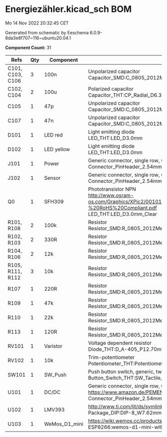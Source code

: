 # Energiezähler.kicad_sch BOM

Mo 14 Nov 2022 20:32:45 CET

Generated from schematic by Eeschema 6.0.9-8da3e8f707~116~ubuntu20.04.1

**Component Count:** 31

| Refs | Qty | Component | Description |
| ----- | --- | ---- | ----------- |
| C101, C103, C106 | 3 | 100n | Unpolarized capacitor<br />Capacitor_SMD:C_0805_2012Metric_Pad1.18x1.45mm_HandSolder |
| C102, C104 | 2 | 100u | Polarized capacitor<br />Capacitor_THT:CP_Radial_D6.3mm_P2.50mm |
| C105 | 1 | 47p | Unpolarized capacitor<br />Capacitor_SMD:C_0805_2012Metric_Pad1.18x1.45mm_HandSolder |
| C107 | 1 | 47n | Unpolarized capacitor<br />Capacitor_SMD:C_0805_2012Metric_Pad1.18x1.45mm_HandSolder |
| D101 | 1 | LED red | Light emitting diode<br />LED_THT:LED_D3.0mm |
| D102 | 1 | LED yellow | Light emitting diode<br />LED_THT:LED_D3.0mm |
| J101 | 1 | Power | Generic connector, single row, 01x02, script generated (kicad-library-utils/schlib/autogen/connector/)<br />Connector_PinHeader_2.54mm:PinHeader_1x02_P2.54mm_Vertical |
| J102 | 1 | Sensor | Generic connector, single row, 01x04, script generated (kicad-library-utils/schlib/autogen/connector/)<br />Connector_PinHeader_2.54mm:PinHeader_1x04_P2.54mm_Vertical |
| Q0 | 1 | SFH309 | Phototransistor NPN<br />http://www.osram-os.com/Graphics/XPic2/00101811_0.pdf/SFH%20309,%20SFH%20309%20FA,%20Lead%20(Pb)%20Free%20Product%20-%20RoHS%20Compliant.pdf<br />LED_THT:LED_D3.0mm_Clear |
| R101, R108 | 2 | 100k | Resistor<br />Resistor_SMD:R_0805_2012Metric_Pad1.20x1.40mm_HandSolder |
| R102, R103 | 2 | 330R | Resistor<br />Resistor_SMD:R_0805_2012Metric_Pad1.20x1.40mm_HandSolder |
| R104, R106 | 2 | 12k | Resistor<br />Resistor_SMD:R_0805_2012Metric_Pad1.20x1.40mm_HandSolder |
| R105, R111, R112 | 3 | 10k | Resistor<br />Resistor_SMD:R_0805_2012Metric_Pad1.20x1.40mm_HandSolder |
| R107 | 1 | 220R | Resistor<br />Resistor_SMD:R_0805_2012Metric_Pad1.20x1.40mm_HandSolder |
| R109 | 1 | 47k | Resistor<br />Resistor_SMD:R_0805_2012Metric_Pad1.20x1.40mm_HandSolder |
| R110 | 1 | 22k | Resistor<br />Resistor_SMD:R_0805_2012Metric_Pad1.20x1.40mm_HandSolder |
| R113 | 1 | 120R | Resistor<br />Resistor_SMD:R_0805_2012Metric_Pad1.20x1.40mm_HandSolder |
| RV101 | 1 | Varistor | Voltage dependent resistor<br />Diode_THT:D_A-405_P12.70mm_Horizontal |
| RV102 | 1 | 10k | Trim-potentiometer<br />Potentiometer_THT:Potentiometer_Bourns_3266W_Vertical |
| SW101 | 1 | SW_Push | Push button switch, generic, two pins<br />Button_Switch_THT:SW_Tactile_SPST_Angled_PTS645Vx58-2LFS |
| U101 | 1 | DC/DC | Generic connector, single row, 01x04, script generated (kicad-library-utils/schlib/autogen/connector/)<br />https://www.amazon.de/PEMENOL-Einstellbar-Spannungwandler-Stromversorgung-Wirkungsgrad/dp/B07DP2MDJQ<br />Connector_PinHeader_2.54mm:PinHeader_1x04_P2.54mm_Vertical |
| U102 | 1 | LMV393 | http://www.ti.com/lit/ds/symlink/lmv331.pdf<br />Package_DIP:DIP-8_W7.62mm |
| U103 | 1 | WeMos_D1_mini | https://wiki.wemos.cc/products:d1:d1_mini#documentation<br />ESP8266:wemos-d1-mini-with-pin-header |
    
